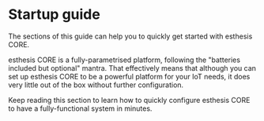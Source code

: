 # Startup guide

The sections of this guide can help you to quickly get started with esthesis CORE.

esthesis CORE is a fully-parametrised platform, following the "batteries included but optional"
mantra. That effectively means that although you can set up esthesis CORE to be a powerful platform
for your IoT needs, it does very little out of the box without further configuration.

Keep reading this section to learn how to quickly configure esthesis CORE to have a fully-functional
system in minutes.
